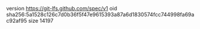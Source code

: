 version https://git-lfs.github.com/spec/v1
oid sha256:5a1528c126c7d0b36f5f47e9615393a87a6d1830574fcc744998fa69ac92af95
size 14197
